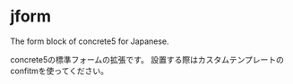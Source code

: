 jform
=====

The form block of concrete5 for Japanese.

concrete5の標準フォームの拡張です。
設置する際はカスタムテンプレートのconfitmを使ってください。
